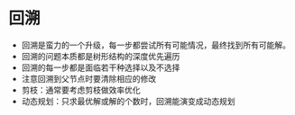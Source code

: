 # 回溯

- 回溯是蛮力的一个升级，每一步都尝试所有可能情况，最终找到所有可能解。
- 回溯的问题本质都是树形结构的深度优先遍历
- 回溯的每一步都是面临若干种选择以及不选择
- 注意回溯到父节点时要清除相应的修改
- 剪枝：通常要考虑剪枝做效率优化
- 动态规划：只求最优解或解的个数时，回溯能演变成动态规划
